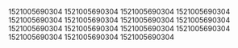 1521005690304
1521005690304
1521005690304
1521005690304
1521005690304
1521005690304
1521005690304
1521005690304
1521005690304
1521005690304
1521005690304
1521005690304
1521005690304
1521005690304
1521005690304